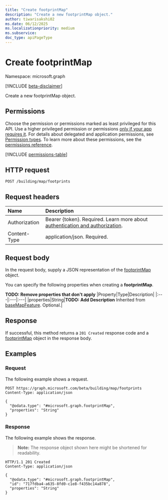 ```yaml
---
title: "Create footprintMap"
description: "Create a new footprintMap object."
author: tiwarisakshi02
ms.date: 06/12/2025
ms.localizationpriority: medium
ms.subservice: 
doc_type: apiPageType
---
```


# Create footprintMap

Namespace: microsoft.graph

[!INCLUDE [beta-disclaimer](../../includes/beta-disclaimer.md)]

Create a new footprintMap object.

## Permissions

Choose the permission or permissions marked as least privileged for this API. Use a higher privileged permission or permissions [only if your app requires it](/graph/permissions-overview#best-practices-for-using-microsoft-graph-permissions). For details about delegated and application permissions, see [Permission types](/graph/permissions-overview#permission-types). To learn more about these permissions, see the [permissions reference](/graph/permissions-reference).

<!-- {
  "blockType": "permissions",
  "name": "buildingmap-post-footprints-permissions"
}
-->
[!INCLUDE [permissions-table](../includes/permissions/buildingmap-post-footprints-permissions.md)]

## HTTP request

<!-- {
  "blockType": "ignored"
}
-->
``` http
POST /building/map/footprints
```

## Request headers

|Name|Description|
|:---|:---|
|Authorization|Bearer {token}. Required. Learn more about [authentication and authorization](/graph/auth/auth-concepts).|
|Content-Type|application/json. Required.|

## Request body

In the request body, supply a JSON representation of the [footprintMap](../resources/footprintmap.md) object.

You can specify the following properties when creating a **footprintMap**.

**TODO: Remove properties that don't apply**
|Property|Type|Description|
|:---|:---|:---|
|properties|String|**TODO: Add Description** Inherited from [baseMapFeature](../resources/basemapfeature.md). Optional.|



## Response

If successful, this method returns a `201 Created` response code and a [footprintMap](../resources/footprintmap.md) object in the response body.

## Examples

### Request

The following example shows a request.
<!-- {
  "blockType": "request",
  "name": "create_footprintmap_from_"
}
-->
``` http
POST https://graph.microsoft.com/beta/building/map/footprints
Content-Type: application/json

{
  "@odata.type": "#microsoft.graph.footprintMap",
  "properties": "String"
}
```


### Response

The following example shows the response.
>**Note:** The response object shown here might be shortened for readability.
<!-- {
  "blockType": "response",
  "truncated": true,
  "@odata.type": "microsoft.graph.footprintMap"
}
-->
``` http
HTTP/1.1 201 Created
Content-Type: application/json

{
  "@odata.type": "#microsoft.graph.footprintMap",
  "id": "717fdba4-a635-8fd0-c1e8-f435bc14a878",
  "properties": "String"
}
```

